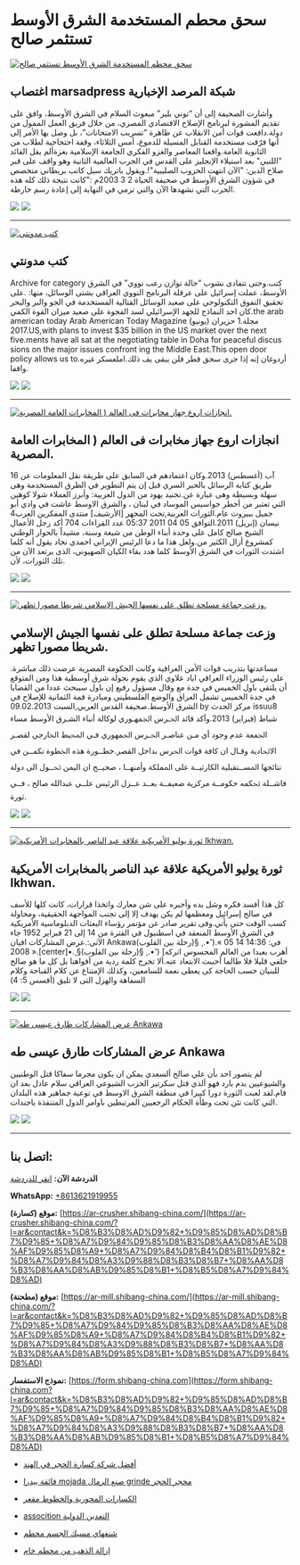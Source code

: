 # سحق محطم المستخدمة الشرق الأوسط تستثمر صالح

<a href="https://swt.shibang-china.com/?l=ar&img&k=%D8%B3%D8%AD%D9%82+%D9%85%D8%AD%D8%B7%D9%85+%D8%A7%D9%84%D9%85%D8%B3%D8%AA%D8%AE%D8%AF%D9%85%D8%A9+%D8%A7%D9%84%D8%B4%D8%B1%D9%82+%D8%A7%D9%84%D8%A3%D9%88%D8%B3%D8%B7+%D8%AA%D8%B3%D8%AA%D8%AB%D9%85%D8%B1+%D8%B5%D8%A7%D9%84%D8%AD" target="_blank">![سحق محطم المستخدمة الشرق الأوسط تستثمر صالح](http://static.shibang-china.com/all-800x300/507.jpg)</a>

## اغتصاب marsadpress شبكة المرصد الإخبارية
وأشارت الصحيفة إلى أن “توني بلير” مبعوث السلام في الشرق الأوسط، وافق على تقديم المشورة لبرنامج الإصلاح الاقتصادي المصري، من خلال فريق العمل الممول من دولة.دافعت قوات أمن الانقلاب عن ظاهرة “تسريب الامتحانات”، بل وصل بها الأمر إلى أنها فرّقت مستخدمة القنابل المسيلة للدموع، أمس الثلاثاء، وقفة احتجاجية لطلاب من الثانوية العامة.واقعنا المعاصر والغزو الفكري الجامعة الإسلامية بغزةألم يقل القائد &quot;اللنبي&quot; بعد استيلاء الإنجليز على القدس في الحرب العالمية الثانية وهو واقف على قبر صلاح الدين: &quot;الآن انتهت الحروب الصليبية&quot;!.ويقول باتريك سيل كاتب بريطاني متخصص في شؤون الشرق الأوسط في صحيفة الحياة 2 3 2003م :&quot;كانت نتيجة ذلك كله هذه الحرب التي نشهدها الآن والتي ترمي في النهاية إلى إعادة رسم خارطة.


<a href="https://whatsapp.shibangsoft.com/WhatsApp.php" target="_blank" title="WhatsApp">![](http://static.shibang-china.com/icon/whatsapp.png)</a> <a href="https://swt.shibang-china.com/?l=ar&icon&k=%D8%B3%D8%AD%D9%82+%D9%85%D8%AD%D8%B7%D9%85+%D8%A7%D9%84%D9%85%D8%B3%D8%AA%D8%AE%D8%AF%D9%85%D8%A9+%D8%A7%D9%84%D8%B4%D8%B1%D9%82+%D8%A7%D9%84%D8%A3%D9%88%D8%B3%D8%B7+%D8%AA%D8%B3%D8%AA%D8%AB%D9%85%D8%B1+%D8%B5%D8%A7%D9%84%D8%AD" target="_blank">![](http://static.shibang-china.com/icon/chat-ar.png)</a>

---

<a href="https://swt.shibang-china.com/?l=ar&img&k=%D8%B3%D8%AD%D9%82+%D9%85%D8%AD%D8%B7%D9%85+%D8%A7%D9%84%D9%85%D8%B3%D8%AA%D8%AE%D8%AF%D9%85%D8%A9+%D8%A7%D9%84%D8%B4%D8%B1%D9%82+%D8%A7%D9%84%D8%A3%D9%88%D8%B3%D8%B7+%D8%AA%D8%B3%D8%AA%D8%AB%D9%85%D8%B1+%D8%B5%D8%A7%D9%84%D8%AD" target="_blank">![كتب مدونتي](http://static.shibang-china.com/all-800x300/288.jpg)</a>

## كتب مدونتي
Archive for category كتب.وحتى تتفادى نشوب “حالة توازن رعب نووي” في الشرق الأوسط، عملت إسرائيل على عرقلة البرنامج النووي العراقي بشتى الوسائل، منها: .على تحقيق التفوق التكنولوجي على صعيد الوسائل القتالية المستخدمة في الجو والبر والبحر كان احد النماذج للجهد الإسرائيلي لسد الفجوة على صعيد ميزان القوة الكمي.the arab american today Arab American Today Magazine مجلة.1 حزيران (يونيو) 2017.US,with plans to invest $35 billion in the US market over the next five.ments have all sat at the negotiating table in Doha for peaceful discus sions on the major issues confront ing the Middle East.This open door policy allows us to.أردوغان إنه إذا جرى سحق قطر فلن يبقى يف ذلك.املعسكر غيره واقفا.


<a href="https://whatsapp.shibangsoft.com/WhatsApp.php" target="_blank" title="WhatsApp">![](http://static.shibang-china.com/icon/whatsapp.png)</a> <a href="https://swt.shibang-china.com/?l=ar&icon&k=%D8%B3%D8%AD%D9%82+%D9%85%D8%AD%D8%B7%D9%85+%D8%A7%D9%84%D9%85%D8%B3%D8%AA%D8%AE%D8%AF%D9%85%D8%A9+%D8%A7%D9%84%D8%B4%D8%B1%D9%82+%D8%A7%D9%84%D8%A3%D9%88%D8%B3%D8%B7+%D8%AA%D8%B3%D8%AA%D8%AB%D9%85%D8%B1+%D8%B5%D8%A7%D9%84%D8%AD" target="_blank">![](http://static.shibang-china.com/icon/chat-ar.png)</a>

---

<a href="https://swt.shibang-china.com/?l=ar&img&k=%D8%B3%D8%AD%D9%82+%D9%85%D8%AD%D8%B7%D9%85+%D8%A7%D9%84%D9%85%D8%B3%D8%AA%D8%AE%D8%AF%D9%85%D8%A9+%D8%A7%D9%84%D8%B4%D8%B1%D9%82+%D8%A7%D9%84%D8%A3%D9%88%D8%B3%D8%B7+%D8%AA%D8%B3%D8%AA%D8%AB%D9%85%D8%B1+%D8%B5%D8%A7%D9%84%D8%AD" target="_blank">![انجازات اروع جهاز مخابرات فى العالم ( المخابرات العامة المصرية.](http://static.shibang-china.com/all-800x300/76.jpg)</a>

## انجازات اروع جهاز مخابرات فى العالم ( المخابرات العامة المصرية.
16 آب (أغسطس) 2013.وكان اعتمادهم في السابق على طريقة نقل المعلومات عن طريق كتابة الرسائل بالحبر السري قبل إن يتم التطوير في الطرق المستخدمة وهى سهلة وبسيطة وهى عبارة عن.تجنيد يهود من الدول العربية: وأبرز العملاء شولا كوهين التي تعتبر من أخطر جواسيس الموساد في لبنان ، والشرق الاوسط عاشت في وادي أبو جميل ببيروت عام.الثورات العربية,تحت المجهر [الأرشيف] منتدى المفكرين العرب4 نيسان (إبريل) 2011.التوافق 05 04 2011 05:37 عدد القراءات 704 أكد رجل الأعمال الشيخ صالح كامل على وحدة أبناء الوطن من شيعة وسنة، مشيداً بالحوار الوطني كمشروع أزال الكثير من.ولعل هذا ما دعا الرئيس الإيراني احمدي نجاد يقول أنه كلما اشتدت الثورات في الشرق الأوسط كلما هدد بقاء الكيان الصهيوني، الذى يرتعد الآن من تلك الثورات، لأن.


<a href="https://whatsapp.shibangsoft.com/WhatsApp.php" target="_blank" title="WhatsApp">![](http://static.shibang-china.com/icon/whatsapp.png)</a> <a href="https://swt.shibang-china.com/?l=ar&icon&k=%D8%B3%D8%AD%D9%82+%D9%85%D8%AD%D8%B7%D9%85+%D8%A7%D9%84%D9%85%D8%B3%D8%AA%D8%AE%D8%AF%D9%85%D8%A9+%D8%A7%D9%84%D8%B4%D8%B1%D9%82+%D8%A7%D9%84%D8%A3%D9%88%D8%B3%D8%B7+%D8%AA%D8%B3%D8%AA%D8%AB%D9%85%D8%B1+%D8%B5%D8%A7%D9%84%D8%AD" target="_blank">![](http://static.shibang-china.com/icon/chat-ar.png)</a>

---

<a href="https://swt.shibang-china.com/?l=ar&img&k=%D8%B3%D8%AD%D9%82+%D9%85%D8%AD%D8%B7%D9%85+%D8%A7%D9%84%D9%85%D8%B3%D8%AA%D8%AE%D8%AF%D9%85%D8%A9+%D8%A7%D9%84%D8%B4%D8%B1%D9%82+%D8%A7%D9%84%D8%A3%D9%88%D8%B3%D8%B7+%D8%AA%D8%B3%D8%AA%D8%AB%D9%85%D8%B1+%D8%B5%D8%A7%D9%84%D8%AD" target="_blank">![وزعت جماعة مسلحة تطلق على نفسها الجيش الإسلامي شريطا مصورا تظهر.](http://static.shibang-china.com/all-800x300/1499.jpg)</a>

## وزعت جماعة مسلحة تطلق على نفسها الجيش الإسلامي شريطا مصورا تظهر.
.مساعدتها بتدريب قوات الأمن العراقية وكانت الحكومة المصرية عرضت ذلك مباشرة على رئيس الوزراء العراقي اياد علاوي الذي يقوم بجولة شرق أوسطية هذا ومن المتوقع أن يلتقي باول الخميس في جدة مع وقال مسؤول رفيع إن باول سيبحث عددا من القضايا في جدة الخميس تشمل العراق والوضع الفلسطيني ومبادرة قمة الثمانية للإصلاح في الشرق الأوسط.صحيفة القدس العربي,السبت 09.02.2013 by مركز الحدث issuu8 شباط (فبراير) 2013.وأﻛﺪ ﻗﺎﺋﺪ اﳊـﺮس اﳉﻤﻬـﻮري ﻟﻮﻛﺎﻟﺔ أﻧﺒﺎء اﻟﺸـﺮق اﻷوﺳﻂ ﻣﺴﺎء اﳉﻤﻌﺔ ﻋﺪم وﺟﻮد أي ﻣـﻦ ﻋﻨﺎﺻـﺮ اﳊـﺮس اﳉﻤﻬﻮري ﻓـﻲ اﶈﻴﻂ اﳋﺎرﺟﻲ ﻟﻘﺼـﺮ اﻻﲢﺎدﻳﺔ وﻗـﺎل ان ﻛﺎﻓﺔ ﻗﻮات اﳊﺮس ﺑﺪاﺧﻞ اﻟﻘﺼﺮ.ﺧﻄــﻮرة ﻫﺬه اﳋﻄﻮة ﺗﻜﻤــﻦ ﻓﻲ ﻧﺘﺎﺋﺠﻬﺎ اﳌﺴــﺘﻘﺒﻠﻴﺔ اﻟﻜﺎرﺛﻴــﺔ ﻋﻠﻰ اﳌﻤﻠﻜﺔ وأﻣﻨﻬــﺎ ، ﺻﺤﻴــﺢ ان اﻟﻴﻤﻦ ﲢــﻮل اﻟﻰ دوﻟﺔ ﻓﺎﺷــﻠﺔ ﲢﻜﻤﻪ ﺣﻜﻮﻣــﺔ ﻣﺮﻛﺰﻳﺔ ﺿﻌﻴﻔــﺔ ﺑﻌــﺪ ﻋــﺰل اﻟﺮﺋﻴﺲ ﻋﻠــﻲ ﻋﺒﺪاﻟﻠﻪ ﺻﺎﻟﺢ ، ﻓــﻲ ﺛﻮرة.


<a href="https://whatsapp.shibangsoft.com/WhatsApp.php" target="_blank" title="WhatsApp">![](http://static.shibang-china.com/icon/whatsapp.png)</a> <a href="https://swt.shibang-china.com/?l=ar&icon&k=%D8%B3%D8%AD%D9%82+%D9%85%D8%AD%D8%B7%D9%85+%D8%A7%D9%84%D9%85%D8%B3%D8%AA%D8%AE%D8%AF%D9%85%D8%A9+%D8%A7%D9%84%D8%B4%D8%B1%D9%82+%D8%A7%D9%84%D8%A3%D9%88%D8%B3%D8%B7+%D8%AA%D8%B3%D8%AA%D8%AB%D9%85%D8%B1+%D8%B5%D8%A7%D9%84%D8%AD" target="_blank">![](http://static.shibang-china.com/icon/chat-ar.png)</a>

---

<a href="https://swt.shibang-china.com/?l=ar&img&k=%D8%B3%D8%AD%D9%82+%D9%85%D8%AD%D8%B7%D9%85+%D8%A7%D9%84%D9%85%D8%B3%D8%AA%D8%AE%D8%AF%D9%85%D8%A9+%D8%A7%D9%84%D8%B4%D8%B1%D9%82+%D8%A7%D9%84%D8%A3%D9%88%D8%B3%D8%B7+%D8%AA%D8%B3%D8%AA%D8%AB%D9%85%D8%B1+%D8%B5%D8%A7%D9%84%D8%AD" target="_blank">![ثورة يوليو الأمريكية علاقة عبد الناصر بالمخابرات الأمريكية Ikhwan.](http://static.shibang-china.com/all-800x300/1405.jpg)</a>

## ثورة يوليو الأمريكية علاقة عبد الناصر بالمخابرات الأمريكية Ikhwan.
كل هذا أفسد فكره وشل يده وأجبره على شن معارك واتخذا قرارات، كانت كلها للأسف في صالح إسرائيل ومعظمها لم يكن يهدف إلا إلى تجنب المواجهة الحقيقية، ومحاولة كسب الوقت حتى يأتي.وفى تقرير صادر عن مؤتمر رؤساء البعثات الدبلوماسية الأمريكية في الشرق الأوسط المنعقد في اسطنبول في الفترة من 14 إلى 21 فبراير 1952 جاء الآتي:.عرض المشاركات افيان Ankawa(رحلة بين القلوب)§ ¸.•&#39;).« في: 14:36 14 05 2008 ».[center]•.¸§(رحلة بين القلوب)§ ¸.•&#39;) [أهرب بعيدا من العالم المحسوس اتركه خلفي قليلا فلا طالما أحببت الابتعاد عنه.ألا تخرج كلمة ردية من أفواهنا بل كل ما هو صالح للبنيان حسب الحاجة كى يعطى نعمة للسامعين، وكذلك الإمتناع عن كلام القباحة وكلام السفاهة والهزل التى لا تليق (أفسس 5: 4)


<a href="https://whatsapp.shibangsoft.com/WhatsApp.php" target="_blank" title="WhatsApp">![](http://static.shibang-china.com/icon/whatsapp.png)</a> <a href="https://swt.shibang-china.com/?l=ar&icon&k=%D8%B3%D8%AD%D9%82+%D9%85%D8%AD%D8%B7%D9%85+%D8%A7%D9%84%D9%85%D8%B3%D8%AA%D8%AE%D8%AF%D9%85%D8%A9+%D8%A7%D9%84%D8%B4%D8%B1%D9%82+%D8%A7%D9%84%D8%A3%D9%88%D8%B3%D8%B7+%D8%AA%D8%B3%D8%AA%D8%AB%D9%85%D8%B1+%D8%B5%D8%A7%D9%84%D8%AD" target="_blank">![](http://static.shibang-china.com/icon/chat-ar.png)</a>

---

<a href="https://swt.shibang-china.com/?l=ar&img&k=%D8%B3%D8%AD%D9%82+%D9%85%D8%AD%D8%B7%D9%85+%D8%A7%D9%84%D9%85%D8%B3%D8%AA%D8%AE%D8%AF%D9%85%D8%A9+%D8%A7%D9%84%D8%B4%D8%B1%D9%82+%D8%A7%D9%84%D8%A3%D9%88%D8%B3%D8%B7+%D8%AA%D8%B3%D8%AA%D8%AB%D9%85%D8%B1+%D8%B5%D8%A7%D9%84%D8%AD" target="_blank">![عرض المشاركات طارق عيسى طه Ankawa](http://static.shibang-china.com/all-800x300/1369.jpg)</a>

## عرض المشاركات طارق عيسى طه Ankawa
لم يتصور احد بأن علي صالح ألسعدي يمكن ان يكون مجرما سفاكا قتل الوطنيين والشيوعيين بدم بارد فهو ألذي قتل سكرتير الحزب الشيوعي العراقي سلام عادل بعد ان قام.لقد لعبت الثورة دورا كبيرا في منطقة الشرق الاوسط في توعية جماهير هذه البلدان التي كانت تئن تحت وطأة الحكام الرجعيين المرتبطين باوامر الدول المتنفذة باجندات.

<a href="https://whatsapp.shibangsoft.com/WhatsApp.php" target="_blank" title="WhatsApp">![](http://static.shibang-china.com/icon/whatsapp.png)</a> <a href="https://swt.shibang-china.com/?l=ar&icon&k=%D8%B3%D8%AD%D9%82+%D9%85%D8%AD%D8%B7%D9%85+%D8%A7%D9%84%D9%85%D8%B3%D8%AA%D8%AE%D8%AF%D9%85%D8%A9+%D8%A7%D9%84%D8%B4%D8%B1%D9%82+%D8%A7%D9%84%D8%A3%D9%88%D8%B3%D8%B7+%D8%AA%D8%B3%D8%AA%D8%AB%D9%85%D8%B1+%D8%B5%D8%A7%D9%84%D8%AD" target="_blank">![](http://static.shibang-china.com/icon/chat-ar.png)</a>

---
## اتصل بنا:

**الدردشة الآن:** [انقر للدردشة](https://swt.shibang-china.com?l=ar&contact&k=%D8%B3%D8%AD%D9%82+%D9%85%D8%AD%D8%B7%D9%85+%D8%A7%D9%84%D9%85%D8%B3%D8%AA%D8%AE%D8%AF%D9%85%D8%A9+%D8%A7%D9%84%D8%B4%D8%B1%D9%82+%D8%A7%D9%84%D8%A3%D9%88%D8%B3%D8%B7+%D8%AA%D8%B3%D8%AA%D8%AB%D9%85%D8%B1+%D8%B5%D8%A7%D9%84%D8%AD)

**WhatsApp:**  [+8613621919955](https://whatsapp.shibangsoft.com/WhatsApp.php)

**موقع (كسارة):** [https://ar-crusher.shibang-china.com/](https://ar-crusher.shibang-china.com/?l=ar&contact&k=%D8%B3%D8%AD%D9%82+%D9%85%D8%AD%D8%B7%D9%85+%D8%A7%D9%84%D9%85%D8%B3%D8%AA%D8%AE%D8%AF%D9%85%D8%A9+%D8%A7%D9%84%D8%B4%D8%B1%D9%82+%D8%A7%D9%84%D8%A3%D9%88%D8%B3%D8%B7+%D8%AA%D8%B3%D8%AA%D8%AB%D9%85%D8%B1+%D8%B5%D8%A7%D9%84%D8%AD)

**موقع (مطحنة):** [https://ar-mill.shibang-china.com/](https://ar-mill.shibang-china.com/?l=ar&contact&k=%D8%B3%D8%AD%D9%82+%D9%85%D8%AD%D8%B7%D9%85+%D8%A7%D9%84%D9%85%D8%B3%D8%AA%D8%AE%D8%AF%D9%85%D8%A9+%D8%A7%D9%84%D8%B4%D8%B1%D9%82+%D8%A7%D9%84%D8%A3%D9%88%D8%B3%D8%B7+%D8%AA%D8%B3%D8%AA%D8%AB%D9%85%D8%B1+%D8%B5%D8%A7%D9%84%D8%AD)

**نموذج الاستفسار:** [https://form.shibang-china.com](https://form.shibang-china.com?l=ar&contact&k=%D8%B3%D8%AD%D9%82+%D9%85%D8%AD%D8%B7%D9%85+%D8%A7%D9%84%D9%85%D8%B3%D8%AA%D8%AE%D8%AF%D9%85%D8%A9+%D8%A7%D9%84%D8%B4%D8%B1%D9%82+%D8%A7%D9%84%D8%A3%D9%88%D8%B3%D8%B7+%D8%AA%D8%B3%D8%AA%D8%AB%D9%85%D8%B1+%D8%B5%D8%A7%D9%84%D8%AD)

* [أفضل شركة كسارة الحجر في الهند](../29/%D8%A3%D9%81%D8%B6%D9%84%20%D8%B4%D8%B1%D9%83%D8%A9%20%D9%83%D8%B3%D8%A7%D8%B1%D8%A9%20%D8%A7%D9%84%D8%AD%D8%AC%D8%B1%20%D9%81%D9%8A%20%D8%A7%D9%84%D9%87%D9%86%D8%AF.md)

* [فائقة بيدرا mojada صنع الرمال grinde محجر الحجر](../28/%D9%81%D8%A7%D8%A6%D9%82%D8%A9%20%D8%A8%D9%8A%D8%AF%D8%B1%D8%A7%20mojada%20%D8%B5%D9%86%D8%B9%20%D8%A7%D9%84%D8%B1%D9%85%D8%A7%D9%84%20grinde%20%D9%85%D8%AD%D8%AC%D8%B1%20%D8%A7%D9%84%D8%AD%D8%AC%D8%B1.md)

* [الكسارات المحورية والخطوط مقعر](../29/%D8%A7%D9%84%D9%83%D8%B3%D8%A7%D8%B1%D8%A7%D8%AA%20%D8%A7%D9%84%D9%85%D8%AD%D9%88%D8%B1%D9%8A%D8%A9%20%D9%88%D8%A7%D9%84%D8%AE%D8%B7%D9%88%D8%B7%20%D9%85%D9%82%D8%B9%D8%B1.md)

* [assocition التعدين الدولية](../30/assocition%20%D8%A7%D9%84%D8%AA%D8%B9%D8%AF%D9%8A%D9%86%20%D8%A7%D9%84%D8%AF%D9%88%D9%84%D9%8A%D8%A9.md)

* [شنغهاي مسبك الجسم محطم](../26/%D8%B4%D9%86%D8%BA%D9%87%D8%A7%D9%8A%20%D9%85%D8%B3%D8%A8%D9%83%20%D8%A7%D9%84%D8%AC%D8%B3%D9%85%20%D9%85%D8%AD%D8%B7%D9%85.md)

* [إزالة الذهب من محطم خام](../30/%D8%A5%D8%B2%D8%A7%D9%84%D8%A9%20%D8%A7%D9%84%D8%B0%D9%87%D8%A8%20%D9%85%D9%86%20%D9%85%D8%AD%D8%B7%D9%85%20%D8%AE%D8%A7%D9%85.md)